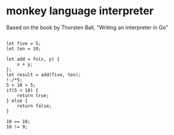 # monkey language interpreter

Based on the book by Thorsten Ball, "Writing an Interpreter in Go"

```

let five = 5;
let ten = 10;
	
let add = fn(x, y) {
	x + y;
};
let result = add(five, ten);
!-/*5;
5 < 10 > 5;
if(5 < 10) {
	return true;
} else {
	return false;
}
	
10 == 10;
10 != 9;
 ```
